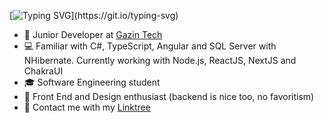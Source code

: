 [![Typing SVG](https://readme-typing-svg.herokuapp.com?font=Press+Start+2P&color=FD6901&center=true&vCenter=true&width=800&height=100&lines=Hi%2C+I'm+Arthur;I'm+a+front-end+developer;~+most+of+the+time+~)](https://git.io/typing-svg)
- :office: Junior Developer at [Gazin Tech](https://www.linkedin.com/company/gazin-tech/?originalSubdomain=br)
- :computer: Familiar with C#, TypeScript, Angular and SQL Server with NHibernate. Currently working with Node.js, ReactJS, NextJS and ChakraUI
- :mortar_board: Software Engineering student
- :art: Front End and Design enthusiast (backend is nice too, no favoritism)
- :link: Contact me with my [Linktree](https://linktr.ee/rhtua)

